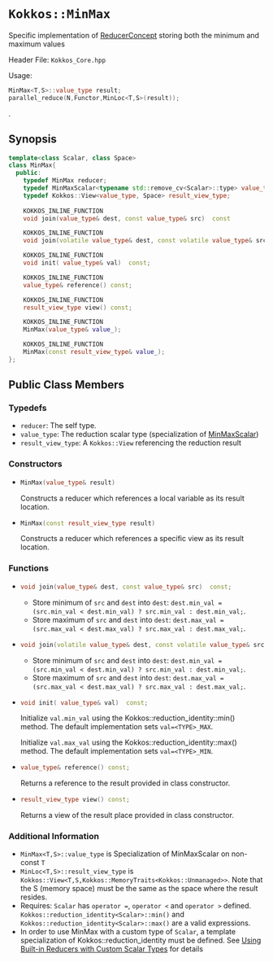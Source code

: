 # `Kokkos::MinMax`

Specific implementation of [ReducerConcept](Kokkos%3A%3AReducerConcept) storing both the minimum and maximum values

Header File: `Kokkos_Core.hpp`

Usage: 
  ```c++
  MinMax<T,S>::value_type result;
  parallel_reduce(N,Functor,MinLoc<T,S>(result));
  ```

. 

## Synopsis 
  ```c++
  template<class Scalar, class Space>
  class MinMax{
    public:
      typedef MinMax reducer;
      typedef MinMaxScalar<typename std::remove_cv<Scalar>::type> value_type;
      typedef Kokkos::View<value_type, Space> result_view_type;
      
      KOKKOS_INLINE_FUNCTION
      void join(value_type& dest, const value_type& src)  const

      KOKKOS_INLINE_FUNCTION
      void join(volatile value_type& dest, const volatile value_type& src) const;

      KOKKOS_INLINE_FUNCTION
      void init( value_type& val)  const;

      KOKKOS_INLINE_FUNCTION
      value_type& reference() const;

      KOKKOS_INLINE_FUNCTION
      result_view_type view() const;

      KOKKOS_INLINE_FUNCTION
      MinMax(value_type& value_);

      KOKKOS_INLINE_FUNCTION
      MinMax(const result_view_type& value_);
  };
  ```

## Public Class Members

### Typedefs
   
 * `reducer`: The self type.
 * `value_type`: The reduction scalar type (specialization of [MinMaxScalar](Kokkos%3A%3AMinMaxScalar))
 * `result_view_type`: A `Kokkos::View` referencing the reduction result 

### Constructors
 
 * ```c++
   MinMax(value_type& result)
   ```
   Constructs a reducer which references a local variable as its result location.  
 
 * ```c++
   MinMax(const result_view_type result)
   ```
   Constructs a reducer which references a specific view as its result location.

### Functions

 * ```c++
   void join(value_type& dest, const value_type& src)  const;
   ```
   - Store minimum of `src` and `dest` into `dest`:  `dest.min_val = (src.min_val < dest.min_val) ? src.min_val : dest.min_val;`.
   - Store maximum of `src` and `dest` into `dest`:  `dest.max_val = (src.max_val < dest.max_val) ? src.max_val : dest.max_val;`.
 * ```c++
   void join(volatile value_type& dest, const volatile value_type& src) const;
   ```
    - Store minimum of `src` and `dest` into `dest`:  `dest.min_val = (src.min_val < dest.min_val) ? src.min_val : dest.min_val;`.
   - Store maximum of `src` and `dest` into `dest`:  `dest.max_val = (src.max_val < dest.max_val) ? src.max_val : dest.max_val;`. 

 * ```c++
   void init( value_type& val)  const;
   ```
   Initialize `val.min_val` using the Kokkos::reduction_identity<Scalar>::min() method.  The default implementation sets `val=<TYPE>_MAX`.

   Initialize `val.max_val` using the Kokkos::reduction_identity<Index>::max() method.  The default implementation sets `val=<TYPE>_MIN`.

 * ```c++
   value_type& reference() const;
   ```
   Returns a reference to the result provided in class constructor.

 * ```c++
   result_view_type view() const;
   ```
   Returns a view of the result place provided in class constructor.

### Additional Information
   * `MinMax<T,S>::value_type` is Specialization of MinMaxScalar on non-const `T`
   * `MinLoc<T,S>::result_view_type` is `Kokkos::View<T,S,Kokkos::MemoryTraits<Kokkos::Unmanaged>>`.  Note that the S (memory space) must be the same as the space where the result resides.
   * Requires: `Scalar` has `operator =`, `operator <` and `operator >` defined. `Kokkos::reduction_identity<Scalar>::min()` and `Kokkos::reduction_identity<Scalar>::max()` are a valid expressions. 
   * In order to use MinMax with a custom type of `Scalar`, a template specialization of Kokkos::reduction_identity<CustomType> must be defined.  See [Using Built-in Reducers with Custom Scalar Types](Custom-Reductions%3A-Built-In-Reducers-with-Custom-Scalar-Types) for details